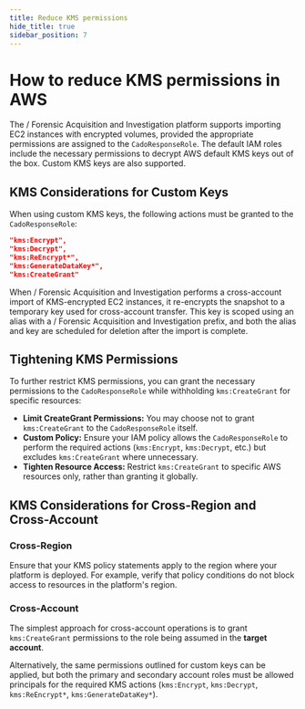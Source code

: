 ```yaml
---
title: Reduce KMS permissions
hide_title: true
sidebar_position: 7
---
```


# How to reduce KMS permissions in AWS

The / Forensic Acquisition and Investigation platform supports importing EC2 instances with encrypted volumes, provided the appropriate permissions are assigned to the `CadoResponseRole`. The default IAM roles include the necessary permissions to decrypt AWS default KMS keys out of the box. Custom KMS keys are also supported.

## KMS Considerations for Custom Keys

When using custom KMS keys, the following actions must be granted to the `CadoResponseRole`:

```json
"kms:Encrypt",
"kms:Decrypt",
"kms:ReEncrypt*",
"kms:GenerateDataKey*",
"kms:CreateGrant"
```

When / Forensic Acquisition and Investigation performs a cross-account import of KMS-encrypted EC2 instances, it re-encrypts the snapshot to a temporary key used for cross-account transfer. This key is scoped using an alias with a / Forensic Acquisition and Investigation prefix, and both the alias and key are scheduled for deletion after the import is complete.

## Tightening KMS Permissions

To further restrict KMS permissions, you can grant the necessary permissions to the `CadoResponseRole` while withholding `kms:CreateGrant` for specific resources:

- **Limit CreateGrant Permissions:** You may choose not to grant `kms:CreateGrant` to the `CadoResponseRole` itself.
- **Custom Policy:** Ensure your IAM policy allows the `CadoResponseRole` to perform the required actions (`kms:Encrypt`, `kms:Decrypt`, etc.) but excludes `kms:CreateGrant` where unnecessary.
- **Tighten Resource Access:** Restrict `kms:CreateGrant` to specific AWS resources only, rather than granting it globally.

## KMS Considerations for Cross-Region and Cross-Account

### Cross-Region
Ensure that your KMS policy statements apply to the region where your platform is deployed. For example, verify that policy conditions do not block access to resources in the platform's region.

### Cross-Account
The simplest approach for cross-account operations is to grant `kms:CreateGrant` permissions to the role being assumed in the **target account**. 

Alternatively, the same permissions outlined for custom keys can be applied, but both the primary and secondary account roles must be allowed principals for the required KMS actions (`kms:Encrypt`, `kms:Decrypt`, `kms:ReEncrypt*`, `kms:GenerateDataKey*`).
